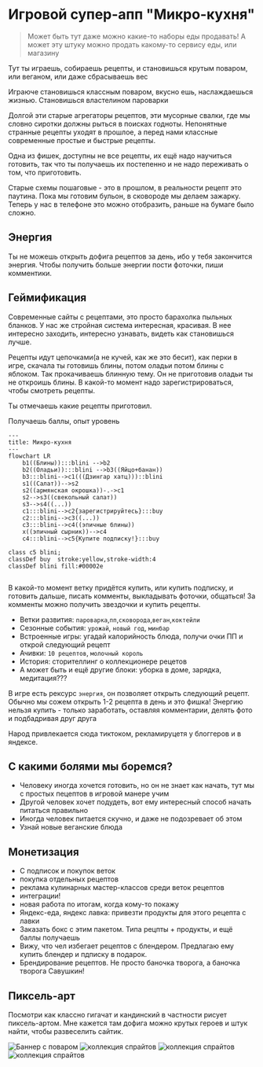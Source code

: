 # Игровой супер-апп "Микро-кухня"

>Может быть тут даже можно какие-то наборы еды продавать! А может эту штуку можно продать какому-то сервису еды, или магазину

Тут ты играешь, собираешь рецепты, и становишься крутым поваром, или веганом, или даже сбрасываешь вес

Играюче становишься классным поваром, вкусно ешь, наслаждаешься жизнью. Становишься властелином пароварки

Долгой эти старые агрегаторы рецептов, эти мусорные свалки, где мы словно сиротки должны рыться в поисках годноты. Непонятные странные рецепты уходят в прошлое, а перед нами классные современные простые и быстрые рецепты. 

Одна из фишек, доступны не все рецепты, их ещё надо научиться готовить, так что ты получаешь их постепенно и не надо переживать о том, что приготовить. 

Старые схемы пошаговые - это в прошлом, в реальности рецепт это паутина. Пока мы готовим бульон, в сковороде мы делаем зажарку. Теперь у нас в телефоне это можно отобразить, раньше на бумаге было сложно. 

## Энергия

Ты не можешь открыть дофига рецептов за день, ибо у тебя закончится энергия. Чтобы получить больше энергии пости фоточки, пиши комментики. 

## Геймификация

Современные сайты с рецептами, это просто барахолка пыльных бланков. У нас же стройная система интересная, красивая. В нее интересно заходить, интересно узнавать, видеть как становишься лучше.

Рецепты идут цепочками(а не кучей, как же это бесит), как перки в игре, скачала ты готовишь блины, потом оладьи потом блины с яблоком. Так прокачиваешь блинную тему. Он не приготовив оладьи ты не откроишь блины. В какой-то момент надо зарегистрироваться, чтобы смотреть рецепты. 

Ты отмечаешь какие рецепты приготовил. 

Получаешь баллы, опыт уровень

```mermaid
---
title: Микро-кухня
---
flowchart LR
    b1((Блины)):::blini -->b2
    b2((Оладьи)):::blini -->b3((Яйцо+банан))
    b3:::blini-->c1(((Дзингар хатц)))::blini
    s1((Салат))-->s2
    s2((армянская окрошка))-.->c1
    s2-->s3((свекольный салат))
    s3-->s4((...))
    c1:::blini-->c2{зарегистрируйтесь}:::buy
    c2:::blini-->c3((...))
    c3:::blini-->c4((эпичные блины))
    x((эпичный сырник))-->c4
    c4:::blini-->c5{Купите подписку!}:::buy

class c5 blini;
classDef buy  stroke:yellow,stroke-width:4
classDef blini fill:#00002e


```

В какой-то момент ветку придётся купить, или купить подписку, и готовить дальше, писать комменты, выкладывать фоточки, общаться! За комменты можно получить звездочки и купить рецепты.

+ Ветки развития: `пароварка`,`пп`,`сковорода`,`веган`,`коктейли`
+ Сезонные события: `урожай`, `новый год`, `минбар`
+ Встроенные игры: угадай калорийность блюда, получи очки ПП и открой следующий рецепт
+ Ачивки: `10 рецептов`, `молочный король`
+ История: сторителлинг о коллекционере рецетов
+ А может быть и ещё другие блоки: уборка в доме, зарядка, медитация???

В игре есть рексурс `энергия`, он позволяет открыть следующий рецепт. Обычно мы сожем открыть 1-2 рецепта в день и это фишка! Энергию нельзя купить - только заработать, оставляя комментарии, делять фото и подбадривая друг друга

Народ привлекается сюда тиктоком, рекламируцетя у блоггеров и в яндексе.

## С какими болями мы боремся?

+ Человеку иногда хочется готовить, но он не знает как начать, тут мы с простых пецептов в игровой манере учим
+ Другой человек хочет подудеть, вот ему интересный способ начать питаться правильно
+ Иногда человек питается скучно, и даже не подозревает об этом
+ Узнай новые веганские блюда

## Монетизация

+ С подписок и покупок веток
+ покупка отдельных рецептов
+ реклама кулинарных мастер-классов среди веток рецептов
+ интеграции!
+ новая работа по итогам, когда кому-то покажу
+ Яндекс-еда, яндекс лавка: привезти продукты для этого рецепта с лавки
+ Заказать бокс с этим пакетом. Типа рецпты + продукты, и ещё баллы получаешь
+ Вижу, что чел избегает рецептов с блендером. Предлагаю ему купить блендер и пдписку в подарок.
+ Брендирование рецептов. Не просто баночка творога, а баночка творога Савушкин!

## Пиксель-арт

Посмотри как классно гигачат и кандинский в частности рисует пиксель-артом. Мне кажется там дофига можно крутых героев и штук найти, чтобы развеселить сайтик.

![Баннер с поваром](./assets/gigachat-banner.jpg "пиксель-повар")
![коллекция спрайтов](./assets/gigachat-sprites-1.jpg "спрайты персонажей")
![коллекция спрайтов](./assets/gigachat-sprites-2.jpg "спрайты персонажей")
![коллекция спрайтов](./assets/gigachat-sprites-3.jpg "спрайты персонажей")